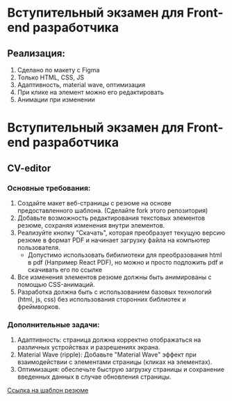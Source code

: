 # Вступительный экзамен для Front-end разработчика
## Реализация:
1. Сделано по макету с Figma
2. Только HTML, CSS, JS
3. Адаптивность, material wave, оптимизация
4. При клике на элемент можно его редактировать
5. Анимации при изменении


# Вступительный экзамен для Front-end разработчика

## CV-editor
### Основные требования:

1. Создайте макет веб-страницы с резюме на основе предоставленного шаблона. (Сделайте fork этого репозитория)
2. Добавьте возможность редактирования текстовых элементов резюме, сохраняя изменения внутри элементов.
3. Реализуйте кнопку "Скачать", которая преобразует текущую версию резюме в формат PDF и начинает загрузку файла на компьютер пользователя.
   - Допустимо использовать бибилиотеки для преобразования html в pdf (Например React PDF), но можно и просто подложить pdf и скачивать его по ссылке
4. Все изменения элементов резюме должны быть анимированы с помощью CSS-анимаций.
5. Разработка должна быть с использованием базовых технологий (html, js, css) без использования сторонних библиотек и фреймворков.

### Дополнительные задачи:

1. Адаптивность: страница должна корректно отображаться на различных устройствах и разрешениях экрана.
2. Material Wave (ripple): Добавьте "Material Wave" эффект при взаимодействии с элементами страницы (кликах на элементах).
3. Оптимизация: обеспечьте быструю загрузку страницы и сохранение введенных данных в случае обновления страницы.

[Ссылка на шаблон резюме](https://www.figma.com/design/0lCK90FekbMPNJOOUuiIV8/exam-cv?node-id=0-3&t=51CUbfwKNoVYLV1V-1)

